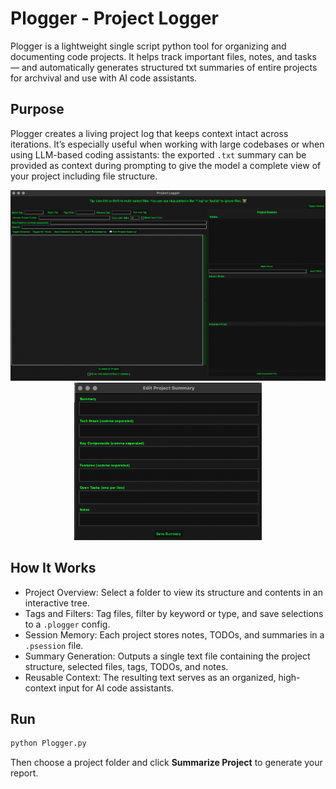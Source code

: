 # Plogger - Project Logger

Plogger is a lightweight single script python tool for organizing and documenting code projects. It helps track important files, notes, and tasks — and automatically generates structured txt summaries of entire projects for archvival and use with AI code assistants. 

## Purpose

Plogger creates a living project log that keeps context intact across iterations. It’s especially useful when working with large codebases or when using LLM-based coding assistants: the exported `.txt` summary can be provided as context during prompting to give the model a complete view of your project including file structure.

<p align="center">
  <img src="./ploggerapp.png" width="900">
  <img src="./ploggersummary.png" width="300">
</p>

## How It Works

- Project Overview: Select a folder to view its structure and contents in an interactive tree.  
- Tags and Filters: Tag files, filter by keyword or type, and save selections to a `.plogger` config.  
- Session Memory: Each project stores notes, TODOs, and summaries in a `.psession` file.  
- Summary Generation: Outputs a single text file containing the project structure, selected files, tags, TODOs, and notes.  
- Reusable Context: The resulting text serves as an organized, high-context input for AI code assistants.

## Run

```bash
python Plogger.py
```

Then choose a project folder and click **Summarize Project** to generate your report.

